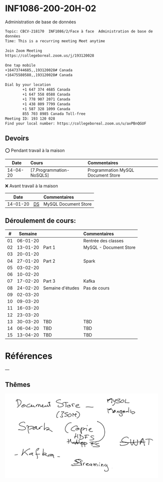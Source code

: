 # INF1086-200-20H-02
Administration de base de données

```
Topic: CBCV-218170  INF1086/2/Face à face  Administration de base de données
Time: This is a recurring meeting Meet anytime

Join Zoom Meeting
https://collegeboreal.zoom.us/j/193120028

One tap mobile
+16473744685,,193120028# Canada
+16475580588,,193120028# Canada

Dial by your location
        +1 647 374 4685 Canada
        +1 647 558 0588 Canada
        +1 778 907 2071 Canada
        +1 438 809 7799 Canada
        +1 587 328 1099 Canada
        855 703 8985 Canada Toll-free
Meeting ID: 193 120 028
Find your local number: https://collegeboreal.zoom.us/u/axPBnQGUF
```

## Devoirs

:o: Pendant travail à la maison

| Date   | Cours                        |     Commentaires                                                                  |
|--------|:-----------------------------|:----------------------------------------------------------------------------------|
|14-04-20|[7.Programmation-NoSQLS]      | Programmation MySQL Document Store                                                |

:x: Avant travail à la maison

| Date   |                              |     Commentaires                                                                  |
|:------:|:-----------------------------|:----------------------------------------------------------------------------------|
|14-01-20| [DS](./1.DS)                 | MySQL Document Store                                                              |



## Déroulement de cours:

|# | Semaine|                                          |     Commentaires                                                   |
|--|:------:|:-----------------------------------------|:-------------------------------------------------------------------|
|01|06-01-20|                                          | Rentrée des classes                                                |
|02|13-01-20| Part 1                                   | MySQL - Document Store                                             |
|03|20-01-20|                                          |                                                                    |
|04|27-01-20| Part 2                                   | Spark                                                              |
|05|03-02-20|                                          |                                                                    |
|06|10-02-20|                                          |                                                                    |
|07|17-02-20| Part 3                                   | Kafka                                                              |
|08|24-02-20| Semaine d'études                         | Pas de cours                                                       |
|09|02-03-20|                                          |                                                                    |
|10|09-03-20|                                          |                                                                    |
|11|16-03-20|                                          |                                                                    |
|12|23-03-20|                                          |                                                                    |
|13|30-03-20| TBD                                      | TBD                                                                |
|14|06-04-20| TBD                                      | TBD                                                                |
|15|13-04-20| TBD                                      | TBD                                                                |

# Références



—


## Thêmes

![image](images/deroulement.png) 

